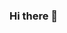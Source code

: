 ### Hi there 👋

<!--
**jjjiww/jjjiww** is a ✨ _special_ ✨ repository because its `README.md` (this file) appears on your GitHub profile.

Here are some ideas to get you started:

- 🔭 I’m currently working on ...
- 🌱 I’m currently learning ...
- 👯 I’m looking to collaborate on ...
- 🤔 I’m looking for help with ...
- 💬 Ask me about ...
- 📫 How to reach me: ...
- 😄 Pronouns: ...
- ⚡ Fun fact: ...
--![image](https://user-images.githubusercontent.com/100326070/155638829-951786b3-a947-4d7a-9b5d-d68b47128690.png)

